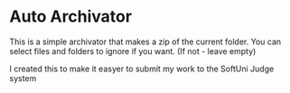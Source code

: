 # Auto Archivator

This is a simple archivator that makes a zip of the current folder.
You can select files and folders to ignore if you want. (If not - leave empty)

I created this to make it easyer to submit my work to the SoftUni Judge system
